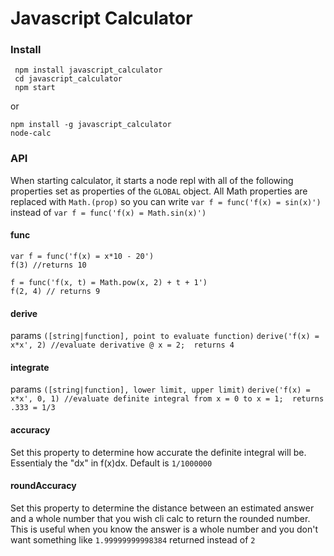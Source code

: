 # Javascript Calculator

### Install
     npm install javascript_calculator
     cd javascript_calculator
     npm start

or

    npm install -g javascript_calculator
    node-calc

### API

When starting calculator, it starts a node repl with all of the following properties set as properties of the `GLOBAL` object.
All Math properties are replaced with `Math.(prop)` so you can write `var f = func('f(x) = sin(x)')` instead of `var f = func('f(x) = Math.sin(x)')`

#### func
    var f = func('f(x) = x*10 - 20')
    f(3) //returns 10

    f = func('f(x, t) = Math.pow(x, 2) + t + 1')
    f(2, 4) // returns 9

#### derive
params `([string|function], point to evaluate function)`
    `derive('f(x) = x*x', 2) //evaluate derivative @ x = 2;  returns 4`

#### integrate
params `([string|function], lower limit, upper limit)`
`derive('f(x) = x*x', 0, 1) //evaluate definite integral from x = 0 to x = 1;  returns .333 = 1/3`

#### accuracy
Set this property to determine how accurate the definite integral will be. Essentialy the "dx" in f(x)dx.
Default is `1/1000000`

#### roundAccuracy
Set this property to determine the distance between an estimated answer and a whole number that you wish cli calc to return the rounded number.
This is useful when you know the answer is a whole number and you don't want something like `1.99999999998384` returned instead of `2`

